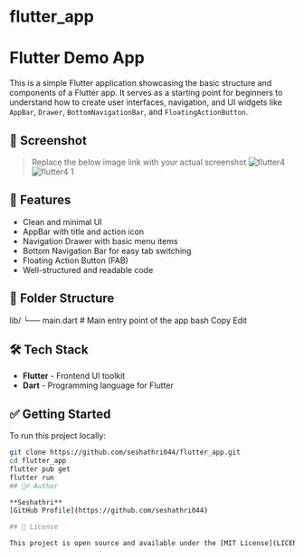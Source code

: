 # flutter_app
# Flutter Demo App

This is a simple Flutter application showcasing the basic structure and components of a Flutter app. It serves as a starting point for beginners to understand how to create user interfaces, navigation, and UI widgets like `AppBar`, `Drawer`, `BottomNavigationBar`, and `FloatingActionButton`.

## 📱 Screenshot

> Replace the below image link with your actual screenshot
![flutter4](https://github.com/user-attachments/assets/d4d5b51f-8f2b-4221-92bc-c8690cf13e86)
![flutter4 1](https://github.com/user-attachments/assets/01e1366b-7ddd-4baf-9ae7-e4ba2d41e9bc)

## 🚀 Features

- Clean and minimal UI
- AppBar with title and action icon
- Navigation Drawer with basic menu items
- Bottom Navigation Bar for easy tab switching
- Floating Action Button (FAB)
- Well-structured and readable code

## 📁 Folder Structure
lib/
└── main.dart # Main entry point of the app
bash
Copy
Edit

## 🛠️ Tech Stack

- **Flutter** - Frontend UI toolkit
- **Dart** - Programming language for Flutter

## ✅ Getting Started

To run this project locally:

```bash
git clone https://github.com/seshathri044/flutter_app.git
cd flutter_app
flutter pub get
flutter run
## 🙋‍♂️ Author

**Seshathri**  
[GitHub Profile](https://github.com/seshathri044)

## 📄 License

This project is open source and available under the [MIT License](LICENSE).
